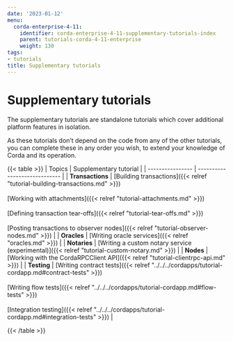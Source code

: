 ```yaml
---
date: '2023-01-12'
menu:
  corda-enterprise-4-11:
    identifier: corda-enterprise-4-11-supplementary-tutorials-index
    parent: tutorials-corda-4-11-enterprise
    weight: 130
tags:
- tutorials
title: Supplementary tutorials
---
```



#  Supplementary tutorials

The supplementary tutorials are standalone tutorials which cover additional platform features in isolation.

As these tutorials don’t depend on the code from any of the other tutorials, you can complete these in any order you wish, to extend your knowledge of Corda and its operation.

{{< table >}}
| Topics           | Supplementary tutorial     |
| ---------------- | ----------------------------- |
| **Transactions** | [Building transactions]({{< relref "tutorial-building-transactions.md" >}})<br/><br/>[Working with attachments]({{< relref "tutorial-attachments.md" >}}) <br/><br/> [Defining transaction tear-offs]({{< relref "tutorial-tear-offs.md" >}}) <br/><br/> [Posting transactions to observer nodes]({{< relref "tutorial-observer-nodes.md" >}}) |
| **Oracles**      | [Writing oracle services]({{< relref "oracles.md" >}})                                                                                                                                                                                                                                            |
| **Notaries**     | [Writing a custom notary service (experimental)]({{< relref "tutorial-custom-notary.md" >}})                                                                                                                                                                                                       |
| **Nodes**        | [Working with the CordaRPCClient API]({{< relref "tutorial-clientrpc-api.md" >}})                                                                                                                                                                                                                 |
| **Testing**      | [Writing contract tests]({{< relref "../../../cordapps/tutorial-cordapp.md#contract-tests" >}}) <br/><br/> [Writing flow tests]({{< relref "../../../cordapps/tutorial-cordapp.md#flow-tests" >}}) <br/><br/> [Integration testing]({{< relref "../../../cordapps/tutorial-cordapp.md#integration-tests" >}}) |                                                                                                      

{{< /table >}}
